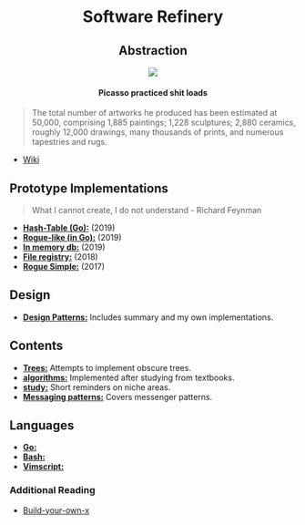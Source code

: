 <h1 align="center">
    Software Refinery
</h1>

<h2 align="center">
    Abstraction
</h2>

<p align="center">
    <img src=http://www.artyfactory.com/art_appreciation/animals_in_art/pablo_picasso/picasso_bulls.jpg>
</p>

<h4 align="center">
    Picasso practiced shit loads
</h4>

>The total number of artworks he produced has been estimated at 50,000, comprising 1,885 paintings; 1,228 sculptures; 2,880 ceramics, roughly 12,000 drawings, many thousands of prints, and numerous tapestries and rugs.

- [Wiki](https://en.wikipedia.org/wiki/Pablo_Picasso#Style_and_technique)

## Prototype Implementations

>What I cannot create, I do not understand - Richard Feynman

- [**Hash-Table (Go):**](https://github.com/foxyblue/go-hash-table) (2019)
- [**Rogue-like (in Go):**](https://github.com/foxyblue/gogue) (2019)
- [**In memory db:**](https://github.com/foxyblue/inmemdb) (2019)
- [**File registry:**](https://github.com/foxyblue/scap-registry) (2018)
- [**Rogue Simple:**](https://github.com/foxyblue/Rogue_simple) (2017)

## Design

- [**Design Patterns:**](https://github.com/foxyblue/DesignPatterns) Includes summary and my own implementations.

## Contents

- [**Trees:**](./Trees/) Attempts to implement obscure trees.
- [**algorithms:**](./algorithms/) Implemented after studying from textbooks.
- [**study:**](./study/) Short reminders on niche areas.
- [**Messaging patterns:**](./rabbitMQ-tutorial/) Covers messenger patterns.

## Languages

- [**Go:**](./go/)
- [**Bash:**](./bash/)
- [**Vimscript:**](./vimscript/)

### Additional Reading

- [Build-your-own-x](https://github.com/danistefanovic/build-your-own-x)
